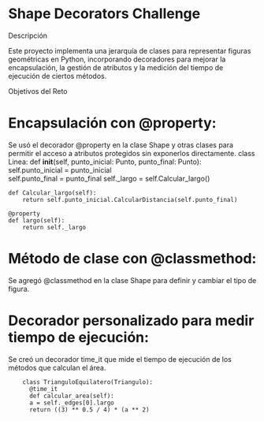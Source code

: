 # Shape Decorators Challenge

Descripción

Este proyecto implementa una jerarquía de clases para representar figuras geométricas en Python, incorporando decoradores para mejorar la encapsulación, la gestión de atributos y la medición del tiempo de ejecución de ciertos métodos.

Objetivos del Reto

# Encapsulación con @property: 
Se usó el decorador @property en la clase Shape y otras clases para permitir el acceso a atributos protegidos sin exponerlos directamente.
        class Linea:
    def __init__(self, punto_inicial: Punto, punto_final: Punto):
        self.punto_inicial = punto_inicial    
        self.punto_final = punto_final
        self._largo = self.Calcular_largo()
    
    def Calcular_largo(self):
        return self.punto_inicial.CalcularDistancia(self.punto_final)
    
    @property
    def largo(self):
        return self._largo

# Método de clase con @classmethod: 
Se agregó @classmethod en la clase Shape para definir y cambiar el tipo de figura.
        

# Decorador personalizado para medir tiempo de ejecución: 
Se creó un decorador time_it que mide el tiempo de ejecución de los métodos que calculan el área.

        class TrianguloEquilatero(Triangulo):
          @time_it
          def calcular_area(self):
          a = self._edges[0].largo
          return ((3) ** 0.5 / 4) * (a ** 2)
